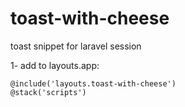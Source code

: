 # toast-with-cheese
toast snippet for laravel session

1- add to layouts.app:
```
@include('layouts.toast-with-cheese')
@stack('scripts')
```

